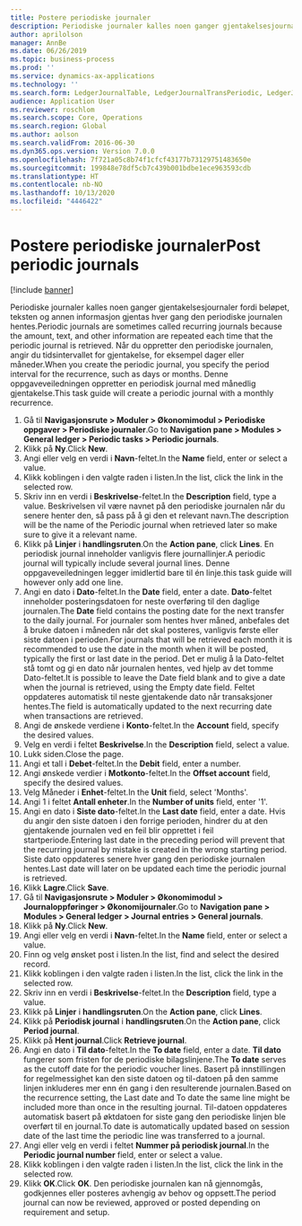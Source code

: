 ```yaml
---
title: Postere periodiske journaler
description: Periodiske journaler kalles noen ganger gjentakelsesjournaler fordi beløpet, teksten og annen informasjon gjentas hver gang den periodiske journalen hentes.
author: aprilolson
manager: AnnBe
ms.date: 06/26/2019
ms.topic: business-process
ms.prod: ''
ms.service: dynamics-ax-applications
ms.technology: ''
ms.search.form: LedgerJournalTable, LedgerJournalTransPeriodic, LedgerJournalTransDaily
audience: Application User
ms.reviewer: roschlom
ms.search.scope: Core, Operations
ms.search.region: Global
ms.author: aolson
ms.search.validFrom: 2016-06-30
ms.dyn365.ops.version: Version 7.0.0
ms.openlocfilehash: 7f721a05c8b74f1cfcf43177b73129751483650e
ms.sourcegitcommit: 199848e78df5cb7c439b001bdbe1ece963593cdb
ms.translationtype: HT
ms.contentlocale: nb-NO
ms.lasthandoff: 10/13/2020
ms.locfileid: "4446422"
---
```

# <a name="post-periodic-journals"></a><span data-ttu-id="e4b1d-103">Postere periodiske journaler</span><span class="sxs-lookup"><span data-stu-id="e4b1d-103">Post periodic journals</span></span>

[!include [banner](../../includes/banner.md)]

<span data-ttu-id="e4b1d-104">Periodiske journaler kalles noen ganger gjentakelsesjournaler fordi beløpet, teksten og annen informasjon gjentas hver gang den periodiske journalen hentes.</span><span class="sxs-lookup"><span data-stu-id="e4b1d-104">Periodic journals are sometimes called recurring journals because the amount, text, and other information are repeated each time that the periodic journal is retrieved.</span></span> <span data-ttu-id="e4b1d-105">Når du oppretter den periodiske journalen, angir du tidsintervallet for gjentakelse, for eksempel dager eller måneder.</span><span class="sxs-lookup"><span data-stu-id="e4b1d-105">When you create the periodic journal, you specify the period interval for the recurrence, such as days or months.</span></span> <span data-ttu-id="e4b1d-106">Denne oppgaveveiledningen oppretter en periodisk journal med månedlig gjentakelse.</span><span class="sxs-lookup"><span data-stu-id="e4b1d-106">This task guide will create a periodic journal with a monthly recurrence.</span></span>

1. <span data-ttu-id="e4b1d-107">Gå til **Navigasjonsrute > Moduler > Økonomimodul > Periodiske oppgaver > Periodiske journaler**.</span><span class="sxs-lookup"><span data-stu-id="e4b1d-107">Go to **Navigation pane > Modules > General ledger > Periodic tasks > Periodic journals**.</span></span>
2. <span data-ttu-id="e4b1d-108">Klikk på **Ny**.</span><span class="sxs-lookup"><span data-stu-id="e4b1d-108">Click **New**.</span></span>
3. <span data-ttu-id="e4b1d-109">Angi eller velg en verdi i **Navn**-feltet.</span><span class="sxs-lookup"><span data-stu-id="e4b1d-109">In the **Name** field, enter or select a value.</span></span>
4. <span data-ttu-id="e4b1d-110">Klikk koblingen i den valgte raden i listen.</span><span class="sxs-lookup"><span data-stu-id="e4b1d-110">In the list, click the link in the selected row.</span></span>
5. <span data-ttu-id="e4b1d-111">Skriv inn en verdi i **Beskrivelse**-feltet.</span><span class="sxs-lookup"><span data-stu-id="e4b1d-111">In the **Description** field, type a value.</span></span> <span data-ttu-id="e4b1d-112">Beskrivelsen vil være navnet på den periodiske journalen når du senere henter den, så pass på å gi den et relevant navn.</span><span class="sxs-lookup"><span data-stu-id="e4b1d-112">The description will be the name of the Periodic journal when retrieved later so make sure to give it a relevant name.</span></span>
6. <span data-ttu-id="e4b1d-113">Klikk på **Linjer** i **handlingsruten**.</span><span class="sxs-lookup"><span data-stu-id="e4b1d-113">On the **Action pane**, click **Lines**.</span></span> <span data-ttu-id="e4b1d-114">En periodisk journal inneholder vanligvis flere journallinjer.</span><span class="sxs-lookup"><span data-stu-id="e4b1d-114">A periodic journal will typically include several journal lines.</span></span> <span data-ttu-id="e4b1d-115">Denne oppgaveveiledningen legger imidlertid bare til én linje.</span><span class="sxs-lookup"><span data-stu-id="e4b1d-115">this task guide will however only add one line.</span></span>
7. <span data-ttu-id="e4b1d-116">Angi en dato i **Dato**-feltet.</span><span class="sxs-lookup"><span data-stu-id="e4b1d-116">In the **Date** field, enter a date.</span></span> <span data-ttu-id="e4b1d-117">**Dato**-feltet inneholder posteringsdatoen for neste overføring til den daglige journalen.</span><span class="sxs-lookup"><span data-stu-id="e4b1d-117">The **Date** field contains the posting date for the next transfer to the daily journal.</span></span> <span data-ttu-id="e4b1d-118">For journaler som hentes hver måned, anbefales det å bruke datoen i måneden når det skal posteres, vanligvis første eller siste datoen i perioden.</span><span class="sxs-lookup"><span data-stu-id="e4b1d-118">For journals that will be retrieved each month it is recommended to use the date in the month when it will be posted, typically the first or last date in the period.</span></span> <span data-ttu-id="e4b1d-119">Det er mulig å la Dato-feltet stå tomt og gi en dato når journalen hentes, ved hjelp av det tomme Dato-feltet.</span><span class="sxs-lookup"><span data-stu-id="e4b1d-119">It is possible to leave the Date field blank and to give a date when the journal is retrieved, using the Empty date field.</span></span> <span data-ttu-id="e4b1d-120">Feltet oppdateres automatisk til neste gjentakende dato når transaksjoner hentes.</span><span class="sxs-lookup"><span data-stu-id="e4b1d-120">The field is automatically updated to the next recurring date when transactions are retrieved.</span></span> 
8. <span data-ttu-id="e4b1d-121">Angi de ønskede verdiene i **Konto**-feltet.</span><span class="sxs-lookup"><span data-stu-id="e4b1d-121">In the **Account** field, specify the desired values.</span></span>
9. <span data-ttu-id="e4b1d-122">Velg en verdi i feltet **Beskrivelse**.</span><span class="sxs-lookup"><span data-stu-id="e4b1d-122">In the **Description** field, select a value.</span></span>
10. <span data-ttu-id="e4b1d-123">Lukk siden.</span><span class="sxs-lookup"><span data-stu-id="e4b1d-123">Close the page.</span></span>
11. <span data-ttu-id="e4b1d-124">Angi et tall i **Debet**-feltet.</span><span class="sxs-lookup"><span data-stu-id="e4b1d-124">In the **Debit** field, enter a number.</span></span>
12. <span data-ttu-id="e4b1d-125">Angi ønskede verdier i **Motkonto**-feltet.</span><span class="sxs-lookup"><span data-stu-id="e4b1d-125">In the **Offset account** field, specify the desired values.</span></span>
13. <span data-ttu-id="e4b1d-126">Velg Måneder i **Enhet**-feltet.</span><span class="sxs-lookup"><span data-stu-id="e4b1d-126">In the **Unit** field, select 'Months'.</span></span>
14. <span data-ttu-id="e4b1d-127">Angi 1 i feltet **Antall enheter**.</span><span class="sxs-lookup"><span data-stu-id="e4b1d-127">In the **Number of units** field, enter '1'.</span></span>
15. <span data-ttu-id="e4b1d-128">Angi en dato i **Siste dato**-feltet.</span><span class="sxs-lookup"><span data-stu-id="e4b1d-128">In the **Last date** field, enter a date.</span></span> <span data-ttu-id="e4b1d-129">Hvis du angir den siste datoen i den forrige perioden, hindrer du at den gjentakende journalen ved en feil blir opprettet i feil startperiode.</span><span class="sxs-lookup"><span data-stu-id="e4b1d-129">Entering last date in the preceding period will prevent that the recurring journal by mistake is created in the wrong starting period.</span></span> <span data-ttu-id="e4b1d-130">Siste dato oppdateres senere hver gang den periodiske journalen hentes.</span><span class="sxs-lookup"><span data-stu-id="e4b1d-130">Last date will later on be updated each time the periodic journal is retrieved.</span></span> 
16. <span data-ttu-id="e4b1d-131">Klikk **Lagre**.</span><span class="sxs-lookup"><span data-stu-id="e4b1d-131">Click **Save**.</span></span>
17. <span data-ttu-id="e4b1d-132">Gå til **Navigasjonsrute > Moduler > Økonomimodul > Journaloppføringer > Økonomijournaler**.</span><span class="sxs-lookup"><span data-stu-id="e4b1d-132">Go to **Navigation pane > Modules > General ledger > Journal entries > General journals**.</span></span>
18. <span data-ttu-id="e4b1d-133">Klikk på **Ny**.</span><span class="sxs-lookup"><span data-stu-id="e4b1d-133">Click **New**.</span></span>
19. <span data-ttu-id="e4b1d-134">Angi eller velg en verdi i **Navn**-feltet.</span><span class="sxs-lookup"><span data-stu-id="e4b1d-134">In the **Name** field, enter or select a value.</span></span>
20. <span data-ttu-id="e4b1d-135">Finn og velg ønsket post i listen.</span><span class="sxs-lookup"><span data-stu-id="e4b1d-135">In the list, find and select the desired record.</span></span>
21. <span data-ttu-id="e4b1d-136">Klikk koblingen i den valgte raden i listen.</span><span class="sxs-lookup"><span data-stu-id="e4b1d-136">In the list, click the link in the selected row.</span></span>
22. <span data-ttu-id="e4b1d-137">Skriv inn en verdi i **Beskrivelse**-feltet.</span><span class="sxs-lookup"><span data-stu-id="e4b1d-137">In the **Description** field, type a value.</span></span>
23. <span data-ttu-id="e4b1d-138">Klikk på **Linjer** i **handlingsruten**.</span><span class="sxs-lookup"><span data-stu-id="e4b1d-138">On the **Action pane**, click **Lines**.</span></span>
24. <span data-ttu-id="e4b1d-139">Klikk på **Periodisk journal** i **handlingsruten**.</span><span class="sxs-lookup"><span data-stu-id="e4b1d-139">On the **Action pane**, click **Period journal**.</span></span>
25. <span data-ttu-id="e4b1d-140">Klikk på **Hent journal**.</span><span class="sxs-lookup"><span data-stu-id="e4b1d-140">Click **Retrieve journal**.</span></span>
26. <span data-ttu-id="e4b1d-141">Angi en dato i **Til dato**-feltet.</span><span class="sxs-lookup"><span data-stu-id="e4b1d-141">In the **To date** field, enter a date.</span></span> <span data-ttu-id="e4b1d-142">**Til dato** fungerer som fristen for de periodiske bilagslinjene.</span><span class="sxs-lookup"><span data-stu-id="e4b1d-142">The **To date** serves as the cutoff date for the periodic voucher lines.</span></span> <span data-ttu-id="e4b1d-143">Basert på innstillingen for regelmessighet kan den siste datoen og til-datoen på den samme linjen inkluderes mer enn én gang i den resulterende journalen.</span><span class="sxs-lookup"><span data-stu-id="e4b1d-143">Based on the recurrence setting, the Last date and To date the same line might be included more than once in the resulting journal.</span></span> <span data-ttu-id="e4b1d-144">Til-datoen oppdateres automatisk basert på øktdatoen for siste gang den periodiske linjen ble overført til en journal.</span><span class="sxs-lookup"><span data-stu-id="e4b1d-144">To date is automatically updated based on  session date of the last time the periodic line was transferred to a journal.</span></span> 
27. <span data-ttu-id="e4b1d-145">Angi eller velg en verdi i feltet **Nummer på periodisk journal**.</span><span class="sxs-lookup"><span data-stu-id="e4b1d-145">In the **Periodic journal number** field, enter or select a value.</span></span>
28. <span data-ttu-id="e4b1d-146">Klikk koblingen i den valgte raden i listen.</span><span class="sxs-lookup"><span data-stu-id="e4b1d-146">In the list, click the link in the selected row.</span></span>
29. <span data-ttu-id="e4b1d-147">Klikk **OK**.</span><span class="sxs-lookup"><span data-stu-id="e4b1d-147">Click **OK**.</span></span> <span data-ttu-id="e4b1d-148">Den periodiske journalen kan nå gjennomgås, godkjennes eller posteres avhengig av behov og oppsett.</span><span class="sxs-lookup"><span data-stu-id="e4b1d-148">The period journal can now be reviewed, approved or posted depending on requirement and setup.</span></span>   
